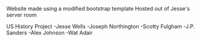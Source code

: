 Website made using a modified bootstrap template
Hosted out of Jesse's server room

US History Project
-Jesse Wells
-Joseph Northington
-Scotty Fulgham
-J.P. Sanders
-Alex Johnson
-Wat Adair
